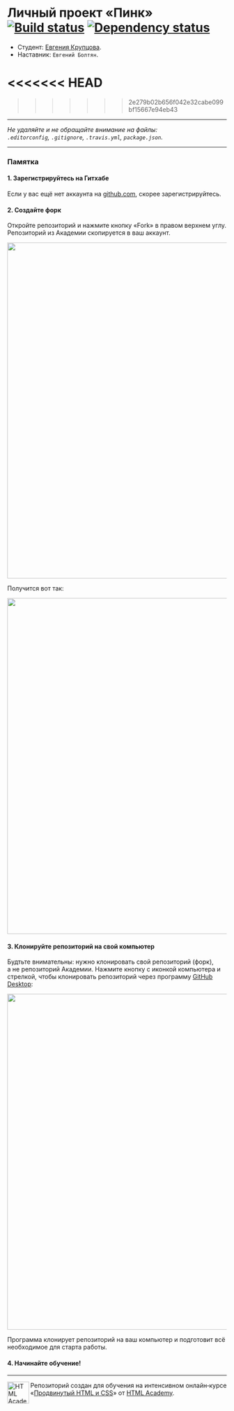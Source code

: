 # Личный проект «Пинк» [![Build status][travis-image]][travis-url] [![Dependency status][dependency-image]][dependency-url]


* Студент: [Евгения Крупцова](https://up.htmlacademy.ru/adaptive/6/user/47597).
* Наставник: `Евгений Болтян`.

<<<<<<< HEAD
=======
<!--* Студент: [Алексей Симоненко](https://up.htmlacademy.ru/adaptive/6/user/6).
* Наставник: [Алексей Малейков](https://up.htmlacademy.ru/adaptive/6/user/4839).-->


>>>>>>> 2e279b02b656f042e32cabe099bf15667e94eb43
---

_Не удаляйте и не обращайте внимание на файлы:_<br>
_`.editorconfig`, `.gitignore`, `.travis.yml`, `package.json`._

---

### Памятка

#### 1. Зарегистрируйтесь на Гитхабе

Если у вас ещё нет аккаунта на [github.com](https://github.com/join), скорее зарегистрируйтесь.

#### 2. Создайте форк

Откройте репозиторий и нажмите кнопку «Fork» в правом верхнем углу. Репозиторий из Академии скопируется в ваш аккаунт.

<img width="769" alt="" src="https://cloud.githubusercontent.com/assets/10909/12391938/5b3183f8-bdfc-11e5-888b-fa74dcf4d829.jpg">

Получится вот так:

<img width="769" alt="" src="https://cloud.githubusercontent.com/assets/10909/12391937/5b2fc266-bdfc-11e5-811d-dc5e1057ad87.jpg">

#### 3. Клонируйте репозиторий на свой компьютер

Будтьте внимательны: нужно клонировать свой репозиторий (форк), а не репозиторий Академии. Нажмите кнопку с иконкой компьютера и стрелкой, чтобы клонировать репозиторий через программу [GitHub Desktop](https://desktop.github.com):

<img width="769" alt="" src="https://cloud.githubusercontent.com/assets/10909/12391902/17d49924-bdfc-11e5-8864-05fbcbddbb90.jpg">

Программа клонирует репозиторий на ваш компьютер и подготовит всё необходимое для старта работы.

#### 4. Начинайте обучение!

---

<a href="https://htmlacademy.ru/intensive/adaptive"><img align="left" width="50" height="50" alt="HTML Academy" src="https://up.htmlacademy.ru/static/img/intensive/adaptive/logo-for-github.svg"></a>

Репозиторий создан для обучения на интенсивном онлайн‑курсе «[Продвинутый HTML и CSS](https://htmlacademy.ru/intensive/adaptive)» от [HTML Academy](https://htmlacademy.ru).


[travis-image]: https://travis-ci.org/htmlacademy-adaptive/47597-pink.svg?branch=master
[travis-url]: https://travis-ci.org/htmlacademy-adaptive/47597-pink
[dependency-image]: https://david-dm.org/htmlacademy-adaptive/47597-pink.svg?style=flat-square
[dependency-url]: https://david-dm.org/htmlacademy-adaptive/47597-pink

[travis-image]: https://travis-ci.org/htmlacademy-adaptive/6-pink.svg?branch=master
[travis-url]: https://travis-ci.org/htmlacademy-adaptive/6-pink
[dependency-image]: https://david-dm.org/htmlacademy-adaptive/6-pink.svg?style=flat-square
[dependency-url]: https://david-dm.org/htmlacademy-adaptive/6-pink

